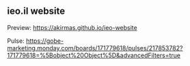 ## ieo.il website

Preview: https://akirmas.github.io/ieo-website

Pulse: https://gobe-marketing.monday.com/boards/171779618/pulses/217853782?171779618=%5Bobject%20Object%5D&advancedFilters=true